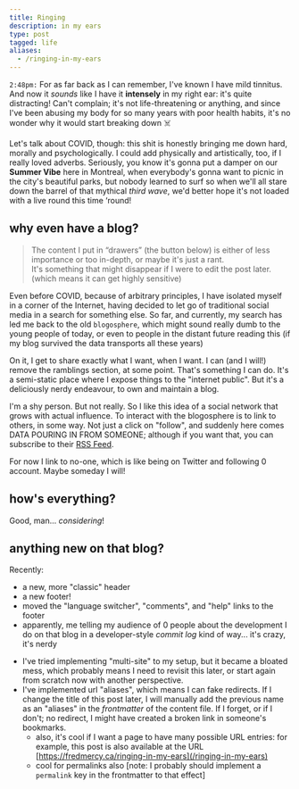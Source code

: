 ```yaml
---
title: Ringing
description: in my ears
type: post
tagged: life
aliases:
  - /ringing-in-my-ears
---
```


`2:48pm:` For as far back as I can remember, I've known I have mild tinnitus. And now it _sounds_ like I have it **intensely** in my right ear: it's quite distracting! Can't complain; it's not life-threatening or anything, and since I've been abusing my body for so many years with poor health habits, it's no wonder why it would start breaking down ☠️

Let's talk about COVID, though: this shit is honestly bringing me down hard, morally and psychologically. I could add physically and artistically, too, if I really loved adverbs. Seriously, you know it's gonna put a damper on our **Summer Vibe** here in Montreal, when everybody's gonna want to picnic in the city's beautiful parks, but nobody learned to surf so when we'll all stare down the barrel of that mythical _third wave_, we'd better hope it's not loaded with a live round this time ‘round!

## why even have a blog?

> The content I put in “drawers” (the button below) is either of less importance or too in-depth, or maybe it's just a rant. \
> It's something that might disappear if I were to edit the post later. (which means it can get highly sensitive)

<aside data-component="drawer" data-label="answer (+)">

Even before COVID, because of arbitrary principles, I have isolated myself in a corner of the Internet, having decided to let go of traditional social media in a search for something else. So far, and currently, my search has led me back to the old `blogosphere`, which might sound really dumb to the young people of today, or even to people in the distant future reading this (if my blog survived the data transports all these years)

On it, I get to share exactly what I want, when I want. I can (and I will!) remove the ramblings section, at some point. That's something I can do. It's a semi-static place where I expose things to the "internet public". But it's a deliciously nerdy endeavour, to own and maintain a blog.

I'm a shy person. But not really. So I like this idea of a social network that grows with actual influence. To interact with the blogosphere is to link to others, in some way. Not just a click on "follow", and suddenly here comes DATA POURING IN FROM SOMEONE; although if you want that, you can subscribe to their <a href="/rss.xml" data-no-transition>RSS Feed</a>.

For now I link to no-one, which is like being on Twitter and following 0 account. Maybe someday I will!

</aside>

## how's everything?

Good, man... _considering_!

## anything new on that blog?

Recently:

- a new, more "classic" header
- a new footer!
- moved the "language switcher", "comments", and "help" links to the footer
- apparently, me telling my audience of 0 people about the development I do on that blog in a developer-style _commit log_ kind of way... it's crazy, it's nerdy

<aside data-component="drawer" data-label="it gets nerdier! (+)">

- I've tried implementing "multi-site" to my setup, but it became a bloated mess, which probably means I need to revisit this later, or start again from scratch now with another perspective.
- I've implemented url "aliases", which means I can fake redirects. If I change the title of this post later, I will manually add the previous name as an "aliases" in the _frontmatter_ of the content file. If I forget, or if I don't; no redirect, I might have created a broken link in someone's bookmarks.
    - also, it's cool if I want a page to have many possible URL entries: for example, this post is also available at the URL [https://fredmercy.ca/ringing-in-my-ears](/ringing-in-my-ears)
    - cool for permalinks also [note: I probably should implement a `permalink` key in the frontmatter to that effect]

</aside>
